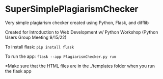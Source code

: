 # SuperSimplePlagiarismChecker
Very simple plagiarism checker created using Python, Flask, and difflib

Created for Introduction to Web Development w/ Python Workshop (Python Users Group Meeting 9/15/22)

To install flask:
`pip install flask`

To run the app:
`flask --app PlagiarismChecker.py run`

*Make sure that the HTML files are in the ./templates folder when you run the flask app

